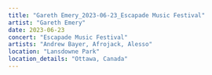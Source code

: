 ```yaml
---
title: "Gareth Emery_2023-06-23_Escapade Music Festival"
artist: "Gareth Emery"
date: 2023-06-23
concert: "Escapade Music Festival"
artists: "Andrew Bayer, Afrojack, Alesso"
location: "Lansdowne Park"
location_details: "Ottawa, Canada"
---
```

